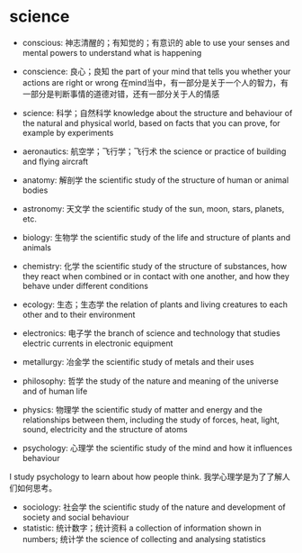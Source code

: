 # science

- conscious: 神志清醒的；有知觉的；有意识的 able to use your senses and mental powers to understand what is happening
- conscience: 良心；良知 the part of your mind that tells you whether your actions are right or wrong 在mind当中，有一部分是关于一个人的智力，有一部分是判断事情的道德对错，还有一部分关于人的情感
- science: 科学；自然科学 knowledge about the structure and behaviour of the natural and physical world, based on facts that you can prove, for example by experiments

- aeronautics: 航空学；飞行学；飞行术 the science or practice of building and flying aircraft
- anatomy: 解剖学 the scientific study of the structure of human or animal bodies
- astronomy: 天文学 the scientific study of the sun, moon, stars, planets, etc.
- biology: 生物学 the scientific study of the life and structure of plants and animals
- chemistry: 化学 the scientific study of the structure of substances, how they react when combined or in contact with one another, and how they behave under different conditions
- ecology: 生态；生态学 the relation of plants and living creatures to each other and to their environment
- electronics: 电子学 the branch of science and technology that studies electric currents in electronic equipment
- metallurgy: 冶金学 the scientific study of metals and their uses
- philosophy: 哲学 the study of the nature and meaning of the universe and of human life
- physics: 物理学 the scientific study of matter and energy and the relationships between them, including the study of forces, heat, light, sound, electricity and the structure of atoms
- psychology: 心理学 the scientific study of the mind and how it influences behaviour

I study psychology to learn about how people think. 我学心理学是为了了解人们如何思考。

- sociology: 社会学 the scientific study of the nature and development of society and social behaviour
- statistic: 统计数字；统计资料 a collection of information shown in numbers; 统计学 the science of collecting and analysing statistics

